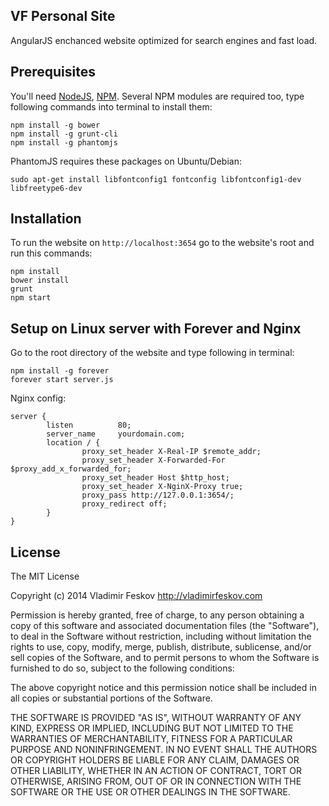 ## VF Personal Site

AngularJS enchanced website optimized for search engines and fast load.

## Prerequisites

You'll need <a href="http://nodejs.org/" target="_blank">NodeJS</a>, <a href="https://npmjs.org/" target="_blank">NPM</a>.
Several NPM modules are required too, type following commands into terminal to install them:

```
npm install -g bower
npm install -g grunt-cli
npm install -g phantomjs
```

PhantomJS requires these packages on Ubuntu/Debian:
```
sudo apt-get install libfontconfig1 fontconfig libfontconfig1-dev libfreetype6-dev
```

## Installation

To run the website on `http://localhost:3654` go to the website's root and run this commands:

```
npm install
bower install
grunt
npm start
```

## Setup on Linux server with Forever and Nginx

Go to the root directory of the website and type following in terminal:

```
npm install -g forever
forever start server.js
```

Nginx config:

```
server {
        listen          80;
        server_name     yourdomain.com;
        location / {
                proxy_set_header X-Real-IP $remote_addr;
                proxy_set_header X-Forwarded-For $proxy_add_x_forwarded_for;
                proxy_set_header Host $http_host;
                proxy_set_header X-NginX-Proxy true;
                proxy_pass http://127.0.0.1:3654/;
                proxy_redirect off;
        }
}
```

## License

The MIT License

Copyright (c) 2014 Vladimir Feskov http://vladimirfeskov.com

Permission is hereby granted, free of charge, to any person obtaining a copy of this software and associated documentation files (the "Software"), to deal in the Software without restriction, including without limitation the rights to use, copy, modify, merge, publish, distribute, sublicense, and/or sell copies of the Software, and to permit persons to whom the Software is furnished to do so, subject to the following conditions:

The above copyright notice and this permission notice shall be included in all copies or substantial portions of the Software.

THE SOFTWARE IS PROVIDED "AS IS", WITHOUT WARRANTY OF ANY KIND, EXPRESS OR IMPLIED, INCLUDING BUT NOT LIMITED TO THE WARRANTIES OF MERCHANTABILITY, FITNESS FOR A PARTICULAR PURPOSE AND NONINFRINGEMENT. IN NO EVENT SHALL THE AUTHORS OR COPYRIGHT HOLDERS BE LIABLE FOR ANY CLAIM, DAMAGES OR OTHER LIABILITY, WHETHER IN AN ACTION OF CONTRACT, TORT OR OTHERWISE, ARISING FROM, OUT OF OR IN CONNECTION WITH THE SOFTWARE OR THE USE OR OTHER DEALINGS IN THE SOFTWARE.
